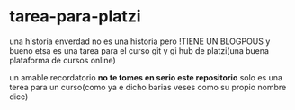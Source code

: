 # tarea-para-platzi
una historia
enverdad no es una historia pero !TIENE UN BLOGPOUS y bueno etsa es una tarea para el curso git y gi hub de platzi(una buena plataforma de cursos online)

un amable recordatorio **no te tomes en serio este repositorio**
solo es una terea para un curso(como ya e dicho barias veses como su propio nombre dice)